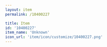 ```yaml
---
layout: item
permalink: /10400227

title: Item
id: '10400227'
item_name: 'Unknown'
icon_url: 'item/icon/customize/10400227.png'
---
```

